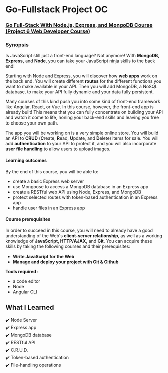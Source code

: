 # Go-Fullstack Project OC
### [Go Full-Stack With Node.js, Express, and MongoDB Course (Project 6 Web Developer Course)](https://openclassrooms.com/en/courses/5614116-go-full-stack-with-node-js-express-and-mongodb)

### Synopsis

Is JavaScript still just a front-end language? Not anymore! With **MongoDB, Express,** and **Node**, you can take your JavaScript ninja skills to the back end!

Starting with Node and Express, you will discover how **web apps** work on the back end. You will create different **routes** for the different functions you want to make available in your API. Then you will add MongoDB, a NoSQL database, to make your API fully dynamic and your data fully persistent.

Many courses of this kind push you into some kind of front-end framework like Angular, React, or Vue. In this course, however, the front-end app is already built! This means that you can fully concentrate on building your API and watch it come to life, honing your back-end skills and leaving you free to choose your own path.

The app you will be working on is a very simple online store. You will build an API to **CRUD** (**C**reate, **R**ead, **U**pdate, and **D**elete) items for sale. You will add **authentication** to your API to protect it, and you will also incorporate **user file handling** to allow users to upload images.

#### Learning outcomes

By the end of this course, you will be able to:

- create a basic Express web server
- use Mongoose to access a MongoDB database in an Express app
- create a RESTful web API using Node, Express, and MongoDB
- protect selected routes with token-based authentication in an Express app
- handle user files in an Express app

#### Course prerequisites

In order to succeed in this course, you will need to already have a good understanding of the Web's **client-server relationship**, as well as a working knowledge of **JavaScript, HTTP/AJAX,** and **Git**. You can acquire these skills by taking the following courses and their prerequisites:  

- **Write JavaScript for the Web**
- **Manage and deploy your project with Git & Github**

**Tools required :**

- a code editor
- Node
- Angular CLI

## What I Learned

✔️ Node Server<br>
✔️ Express app<br>
✔️ MongoDB database<br>
✔️ RESTful API<br>
✔️ C.R.U.D.<br>
✔️ Token-based authentication<br>
✔️ File-handling operations
  
  

  
  
